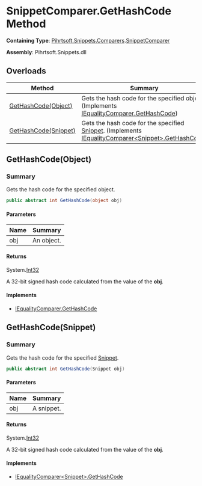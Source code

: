 # SnippetComparer\.GetHashCode Method

**Containing Type**: [Pihrtsoft.Snippets.Comparers](../../README.md)\.[SnippetComparer](../README.md)

**Assembly**: Pihrtsoft\.Snippets\.dll

## Overloads

| Method | Summary |
| ------ | ------- |
| [GetHashCode(Object)](#Pihrtsoft_Snippets_Comparers_SnippetComparer_GetHashCode_System_Object_) | Gets the hash code for the specified object\. \(Implements [IEqualityComparer.GetHashCode](https://docs.microsoft.com/en-us/dotnet/api/system.collections.iequalitycomparer.gethashcode)\) |
| [GetHashCode(Snippet)](#Pihrtsoft_Snippets_Comparers_SnippetComparer_GetHashCode_Pihrtsoft_Snippets_Snippet_) | Gets the hash code for the specified [Snippet](../../../Snippet/README.md)\. \(Implements [IEqualityComparer\<Snippet>.GetHashCode](https://docs.microsoft.com/en-us/dotnet/api/system.collections.generic.iequalitycomparer-1.gethashcode)\) |

## GetHashCode\(Object\)<a name="Pihrtsoft_Snippets_Comparers_SnippetComparer_GetHashCode_System_Object_"></a>

### Summary

Gets the hash code for the specified object\.

```csharp
public abstract int GetHashCode(object obj)
```

#### Parameters

| Name | Summary |
| ---- | ------- |
| obj | An object\. |

#### Returns

System\.[Int32](https://docs.microsoft.com/en-us/dotnet/api/system.int32)

A 32\-bit signed hash code calculated from the value of the **obj**\.

#### Implements

* [IEqualityComparer.GetHashCode](https://docs.microsoft.com/en-us/dotnet/api/system.collections.iequalitycomparer.gethashcode)

## GetHashCode\(Snippet\)<a name="Pihrtsoft_Snippets_Comparers_SnippetComparer_GetHashCode_Pihrtsoft_Snippets_Snippet_"></a>

### Summary

Gets the hash code for the specified [Snippet](../../../Snippet/README.md)\.

```csharp
public abstract int GetHashCode(Snippet obj)
```

#### Parameters

| Name | Summary |
| ---- | ------- |
| obj | A snippet\. |

#### Returns

System\.[Int32](https://docs.microsoft.com/en-us/dotnet/api/system.int32)

A 32\-bit signed hash code calculated from the value of the **obj**\.

#### Implements

* [IEqualityComparer\<Snippet>.GetHashCode](https://docs.microsoft.com/en-us/dotnet/api/system.collections.generic.iequalitycomparer-1.gethashcode)
